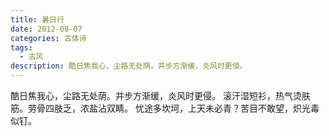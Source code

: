 ```yaml
---
title: 暑日行
date: 2012-08-07
categories: 古体诗
tags:
  - 古风
description: 酷日焦我心，尘路无处荫。并步方渐缓，炎风时更侵。
---
```


酷日焦我心，尘路无处荫。并步方渐缓，炎风时更侵。
滚汗湿短衫，热气烫肤筋。劳骨四肢乏，浓盐沾双睛。
忧途多坎坷，上天未必青？苦目不敢望，炽光毒似钉。